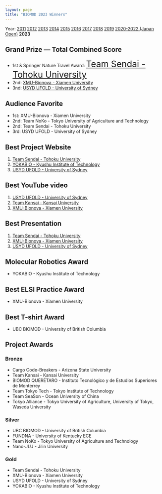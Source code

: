```yaml
---
layout: page
title: "BIOMOD 2023 Winners"
---
```


Year: [2011](/winners/2011.html) [2012](/winners/2012.html) [2013](/winners/2013.html) [2014](/winners/2014.html) [2015](/winners/2015.html) [2016](/winners/2016.html) [2017](/winners/2017.html) [2018](/winners/2018.html)  [2019](/winners/2019.html) [2020-2022 (Japan Open)](https://biomod.jp/winners.html) **2023**

## Grand Prize — Total Combined Score

- 1st & Springer Nature Travel Award: <a target="_blank" style="font-size:200%;" href="">Team Sendai - Tohoku University</a><br>
- 2nd: <a target="_blank" href="">XMU-Bionova - Xiamen University</a><br>
- 3nd: <a target="_blank" href="">USYD UFOLD - University of Sydney</a>


## Audience Favorite

- 1st: XMU-Bionova - Xiamen University
- 2nd: Team NoKo - Tokyo University of Agriculture and Technology
- 2nd: Team Sendai - Tohoku University
- 3rd: USYD UFOLD - University of Sydney



## Best Project Website

1. [Team Sendai - Tohoku University]()
2. [YOKABIO - Kyushu Institute of Technology]()
3. [USYD UFOLD - University of Sydney]()

## Best YouTube video

1. [USYD UFOLD - University of Sydney]()
2. [Team Kansai - Kansai University]()
3. [XMU-Bionova - Xiamen University]()

## Best Presentation

1. [Team Sendai - Tohoku University]()
2. [XMU-Bionova - Xiamen University]()
3. [USYD UFOLD - University of Sydney]()




## Molecular Robotics Award

* YOKABIO - Kyushu Institute of Technology

## Best ELSI Practice Award

* XMU-Bionova - Xiamen University

## Best T-shirt Award

* UBC BIOMOD - University of British Columbia


## Project Awards

### Bronze

- Cargo Code-Breakers - Arizona State University
- Team Kansai - Kansai University
- BIOMOD QUERÉTARO - Instituto Tecnológico y de Estudios Superiores de Monterrey
- Team Tokyo Tech - Tokyo Institute of Technology
- Team SeaSon - Ocean University of China
- Tokyo Alliance - Tokyo University of Agriculture, University of Tokyo, Waseda University

### Silver

- UBC BIOMOD - University of British Columbia
- FUNDNA - University of Kentucky ECE
- Team NoKo - Tokyo University of Agriculture and Technology
- Nano-JLU - Jilin University

### Gold

- Team Sendai - Tohoku University
- XMU-Bionova - Xiamen University
- USYD UFOLD - University of Sydney
- YOKABIO - Kyushu Institute of Technology
